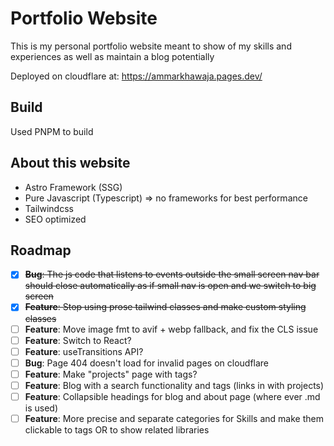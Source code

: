 # Portfolio Website

This is my personal portfolio website meant to show of my skills and experiences as well as maintain a blog potentially

Deployed on cloudflare at: https://ammarkhawaja.pages.dev/

## Build

Used PNPM to build

## About this website

- Astro Framework (SSG)
- Pure Javascript (Typescript) => no frameworks for best performance
- Tailwindcss
- SEO optimized

## Roadmap

- [x] ~~**Bug**: The js code that listens to events outside the small screen nav bar should close automatically as if small nav is open and we switch to big screen~~
- [x] ~~**Feature**: Stop using prose tailwind classes and make custom styling classes~~
- [ ] **Feature**: Move image fmt to avif + webp fallback, and fix the CLS issue
- [ ] **Feature**: Switch to React?
- [ ] **Feature**: useTransitions API?
- [ ] **Bug**: Page 404 doesn't load for invalid pages on cloudflare
- [ ] **Feature**: Make "projects" page with tags?
- [ ] **Feature**: Blog with a search functionality and tags (links in with projects)
- [ ] **Feature**: Collapsible headings for blog and about page (where ever .md is used)
- [ ] **Feature**: More precise and separate categories for Skills and make them clickable to tags OR to show related libraries
